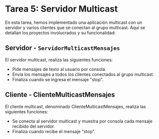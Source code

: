 # Tarea 5: Servidor Multicast

En esta tarea, hemos implementado una aplicación multicast con un servidor y varios clientes que se conectan al grupo
multicast. Aquí se detallan los proyectos involucrados y su funcionalidad:

## Servidor - `ServidorMulticastMensajes`

El servidor multicast, realiza las siguientes funciones:

- Pide mensajes de texto al usuario por consola.
- Envía los mensajes a todos los clientes conectados al grupo multicast.
- Finaliza cuando se ingresa el mensaje "stop".

## Cliente - ClienteMulticastMensajes

El cliente multicast, denominado ClienteMulticastMensajes, realiza las siguientes funciones:

- Se conecta al servidor multicast y muestra por consola cada mensaje recibido del servidor.
- Finaliza cuando recibe el mensaje "stop".

